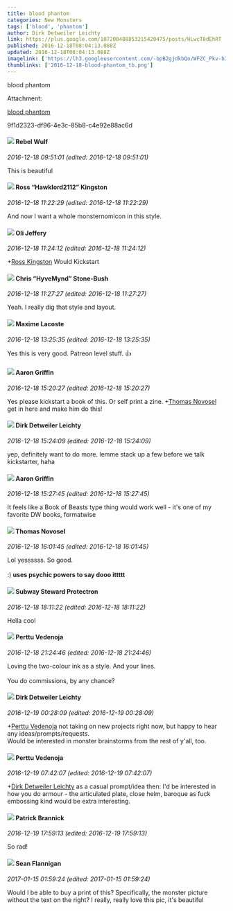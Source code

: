 ```yaml
---
title: blood phantom
categories: New Monsters
tags: ['blood', 'phantom']
author: Dirk Detweiler Leichty
link: https://plus.google.com/107200488853215420475/posts/HLwcT8dEhRT
published: 2016-12-18T08:04:13.088Z
updated: 2016-12-18T08:04:13.088Z
imagelink: ['https://lh3.googleusercontent.com/-bpB2gjdkbQo/WFZC_Pkv-bI/AAAAAAAACx8/C4iM37IKpKojZZe9_6RYwlu3AFwfFmLqQCJoC/w2448-h2448/9f1d2323-df96-4e3c-85b8-c4e92e88ac6d']
thumblinks: ['2016-12-18-blood-phantom_tb.png']
---
```


blood phantom


Attachment:

<a href='https://plus.google.com/photos/107200488853215420475/albums/6365348774452721601/6365348777614637490?sqi=100084733231320276299&sqsi=a00a0016-f654-4964-9167-775a274a627c'>blood phantom</a>


9f1d2323-df96-4e3c-85b8-c4e92e88ac6d
<div id='comment z13ddfs5wsvyuhqv123jsr4w4p34dhy5e04'>
  <h4><img src='{{site.baseurl}}//images/avatars/116598611739015474520_photo.jpg'> Rebel Wulf</h4>
      <p><cite>2016-12-18 09:51:01 (edited: 2016-12-18 09:51:01)</cite></p>
        <p>This is beautiful</p>
</div>
        

<div id='comment z13ddfs5wsvyuhqv123jsr4w4p34dhy5e04'>
  <h4><img src='{{site.baseurl}}//images/avatars/111339504073837053815_photo.jpg'> Ross “Hawklord2112” Kingston</h4>
      <p><cite>2016-12-18 11:22:29 (edited: 2016-12-18 11:22:29)</cite></p>
        <p>And now I want a whole monsternomicon in this style.</p>
</div>
        

<div id='comment z13ddfs5wsvyuhqv123jsr4w4p34dhy5e04'>
  <h4><img src='{{site.baseurl}}//images/avatars/101126823496630380540_photo.jpg'> Oli Jeffery</h4>
      <p><cite>2016-12-18 11:24:12 (edited: 2016-12-18 11:24:12)</cite></p>
        <p><span class="proflinkWrapper"><span class="proflinkPrefix">+</span><a class="proflink" href="https://plus.google.com/111339504073837053815" oid="111339504073837053815">Ross Kingston</a></span> Would Kickstart</p>
</div>
        

<div id='comment z13ddfs5wsvyuhqv123jsr4w4p34dhy5e04'>
  <h4><img src='{{site.baseurl}}//images/avatars/108053817066303198241_photo.jpg'> Chris “HyveMynd” Stone-Bush</h4>
      <p><cite>2016-12-18 11:27:27 (edited: 2016-12-18 11:27:27)</cite></p>
        <p>Yeah. I really dig that style and layout.</p>
</div>
        

<div id='comment z13ddfs5wsvyuhqv123jsr4w4p34dhy5e04'>
  <h4><img src='{{site.baseurl}}//images/avatars/103209085571032627864_photo.jpg'> Maxime Lacoste</h4>
      <p><cite>2016-12-18 13:25:35 (edited: 2016-12-18 13:25:35)</cite></p>
        <p>Yes this is very good. Patreon level stuff. 👍</p>
</div>
        

<div id='comment z13ddfs5wsvyuhqv123jsr4w4p34dhy5e04'>
  <h4><img src='{{site.baseurl}}//images/avatars/103667855585775066713_photo.jpg'> Aaron Griffin</h4>
      <p><cite>2016-12-18 15:20:27 (edited: 2016-12-18 15:20:27)</cite></p>
        <p>Yes please kickstart a book of this. Or self print a zine. <span class="proflinkWrapper"><span class="proflinkPrefix">+</span><a class="proflink" href="https://plus.google.com/103440498763269448158" oid="103440498763269448158">Thomas Novosel</a></span>​ get in here and make him do this!</p>
</div>
        

<div id='comment z13ddfs5wsvyuhqv123jsr4w4p34dhy5e04'>
  <h4><img src='{{site.baseurl}}//images/avatars/107200488853215420475_photo.jpg'> Dirk Detweiler Leichty</h4>
      <p><cite>2016-12-18 15:24:09 (edited: 2016-12-18 15:24:09)</cite></p>
        <p>yep, definitely want to do more. lemme stack up a few before we talk kickstarter, haha</p>
</div>
        

<div id='comment z13ddfs5wsvyuhqv123jsr4w4p34dhy5e04'>
  <h4><img src='{{site.baseurl}}//images/avatars/103667855585775066713_photo.jpg'> Aaron Griffin</h4>
      <p><cite>2016-12-18 15:27:45 (edited: 2016-12-18 15:27:45)</cite></p>
        <p>It feels like a Book of Beasts type thing would work well - it&#39;s one of my favorite DW books, formatwise</p>
</div>
        

<div id='comment z13ddfs5wsvyuhqv123jsr4w4p34dhy5e04'>
  <h4><img src='{{site.baseurl}}//images/avatars/103440498763269448158_photo.jpg'> Thomas Novosel</h4>
      <p><cite>2016-12-18 16:01:45 (edited: 2016-12-18 16:01:45)</cite></p>
        <p>Lol yessssss. So good.<br /><br />:) <b>uses psychic powers to say dooo ittttt</b></p>
</div>
        

<div id='comment z13ddfs5wsvyuhqv123jsr4w4p34dhy5e04'>
  <h4><img src='{{site.baseurl}}//images/avatars/108865120620579453310_photo.jpg'> Subway Steward Protectron</h4>
      <p><cite>2016-12-18 18:11:22 (edited: 2016-12-18 18:11:22)</cite></p>
        <p>Hella cool</p>
</div>
        

<div id='comment z13ddfs5wsvyuhqv123jsr4w4p34dhy5e04'>
  <h4><img src='{{site.baseurl}}//images/avatars/112329542179415783034_photo.jpg'> Perttu Vedenoja</h4>
      <p><cite>2016-12-18 21:24:46 (edited: 2016-12-18 21:24:46)</cite></p>
        <p>Loving the two-colour ink as a style. And your lines. <br /><br />You do commissions, by any chance?</p>
</div>
        

<div id='comment z13ddfs5wsvyuhqv123jsr4w4p34dhy5e04'>
  <h4><img src='{{site.baseurl}}//images/avatars/107200488853215420475_photo.jpg'> Dirk Detweiler Leichty</h4>
      <p><cite>2016-12-19 00:28:09 (edited: 2016-12-19 00:28:09)</cite></p>
        <p><span class="proflinkWrapper"><span class="proflinkPrefix">+</span><a class="proflink" href="https://plus.google.com/112329542179415783034" oid="112329542179415783034">Perttu Vedenoja</a></span> not taking on new projects right now, but happy to hear any ideas/prompts/requests.<br />Would be interested in monster brainstorms from the rest of y&#39;all, too.</p>
</div>
        

<div id='comment z13ddfs5wsvyuhqv123jsr4w4p34dhy5e04'>
  <h4><img src='{{site.baseurl}}//images/avatars/112329542179415783034_photo.jpg'> Perttu Vedenoja</h4>
      <p><cite>2016-12-19 07:42:07 (edited: 2016-12-19 07:42:07)</cite></p>
        <p><span class="proflinkWrapper"><span class="proflinkPrefix">+</span><a class="proflink" href="https://plus.google.com/107200488853215420475" oid="107200488853215420475">Dirk Detweiler Leichty</a></span> as a casual prompt/idea then: I&#39;d be interested in how you do armour - the articulated plate, close helm, baroque as fuck embossing kind would be extra interesting.</p>
</div>
        

<div id='comment z13ddfs5wsvyuhqv123jsr4w4p34dhy5e04'>
  <h4><img src='{{site.baseurl}}//images/avatars/111293718987375965248_photo.jpg'> Patrick Brannick</h4>
      <p><cite>2016-12-19 17:59:13 (edited: 2016-12-19 17:59:13)</cite></p>
        <p>So rad!</p>
</div>
        

<div id='comment z13ddfs5wsvyuhqv123jsr4w4p34dhy5e04'>
  <h4><img src='{{site.baseurl}}//images/avatars/111862836763326698375_photo.jpg'> Sean Flannigan</h4>
      <p><cite>2017-01-15 01:59:24 (edited: 2017-01-15 01:59:24)</cite></p>
        <p>Would I be able to buy a print of this? Specifically, the monster picture without the text on the right? I really, really love this pic, it&#39;s beautiful</p>
</div>
        